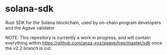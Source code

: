 # solana-sdk
Rust SDK for the Solana blockchain, used by on-chain program developers and the Agave validator

NOTE: This repository is currently a work in progress, and will contain everything within https://github.com/anza-xyz/agave/tree/master/sdk once the v2.2 branch is cut.
